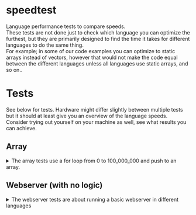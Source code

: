 # speedtest
Language performance tests to compare speeds.  
These tests are not done just to check which language you can optimize the furthest, but they are primarily designed to find the time it takes for different languages to do the same thing.  
For example; in some of our code examples you can optimize to static arrays instead of vectors, however that would not make the code equal between the different languages unless all languages use static arrays, and so on..

# Tests
See below for tests. Hardware might differ slightly between multiple tests but it should at least give you an overview of the language speeds.<br/>
Consider trying out yourself on your machine as well, see what results you can achieve.

## Array
<details>
<summary>The array tests use a for loop from 0 to 100_000_000 and push to an array.</summary>

### AMD Ryzen 5 PRO 5650U (w. Radeon Graphics) | Windows 10 v19045.5487
**Python**: ~6-7 seconds.<br/>
**Javascript (Deno)**: ~1.05 seconds.<br/>
**Javascript (Bun)**: ~0.56 seconds.<br/>
**Javascript (Node)**: ~1.6 seconds.<br/>
**Rust**: ~0.3 seconds.   *Rust test was done on Rust's playground on their website (with release build for max optimization)*<br/>

### Jonny's tests with an AMD Ryzen 5 5600X | Windows 10 v19045.5487
**Rust**: 175 - 193 - 199 (most common) - 200 ms
#### C++ x86

array.exe:
- 200 - 600 ns on release build
- <60 ms on debug build

vector.exe:
- ~280 ms on release build

#### C#
array.exe:
- 115 ms

array_parallel.exe:
- 86 ms - 91 ms

list.exe: (`List<int>` = a dynamic array list)
- 350 - 420 ms

#### JS
Chrome browser v133.0.0.0:
- 605 ms - 713 ms

NodeJS v18.7.0:
- 1580 ms - 1600 ms

Deno v2.2.3:
- 781 ms - 791 ms

Bun v1.2.4:
- 472 ms - 481 ms

### Python v3.13.2
- 5.66 - 6.1 (most cases) - 7.1 s
</details>

## Webserver (with no logic)
<details>
<summary>The webserver tests are about running a basic webserver in different languages</summary>
For C# we are using Kestrel, similar to this (but with way less features, so that it matches the code in the other languages): https://github.com/alvin677/JonCsWebServer  
For Rust we are using Actix.

### AMD Ryzen 5 5600X | Windows 10 v19045.5487

C# (.NET Core 8.0) Kestrel: Avg x req/s

### [Intel Xeon E5-2680 v4](https://ark.intel.com/content/www/us/en/ark/products/91754/intel-xeon-processor-e5-2680-v4-35m-cache-2-40-ghz.html)	| Linux debian 6.1.0-17-amd64 6.1.69-1 (2023-12-30) | Tests done using `k6`

C# (.NET Core 8.0) Kestrel: Avg ~180k req/s

Bun v1.1.38: Avg 56k req/s
```py
     data_received..................: 201 MB  6.7 MB/s
     data_sent......................: 135 MB  4.5 MB/s
     http_req_blocked...............: avg=66.62µs  min=1.9µs   med=3.78µs  max=162.8ms  p(90)=5.38µs  p(95)=6.23µs
     http_req_connecting............: avg=57.74µs  min=0s      med=0s      max=162.63ms p(90)=0s      p(95)=0s
     http_req_duration..............: avg=21.82ms  min=1.76ms  med=21.57ms max=149.59ms p(90)=26.2ms  p(95)=27.79ms
       { expected_response:true }...: avg=21.82ms  min=1.76ms  med=21.57ms max=149.59ms p(90)=26.2ms  p(95)=27.79ms
     http_req_failed................: 0.00%   0 out of 1688682
     http_req_receiving.............: avg=98.34µs  min=11.46µs med=23.58µs max=37.13ms  p(90)=37.07µs p(95)=107.42µs
     http_req_sending...............: avg=102.51µs min=5.18µs  med=9.41µs  max=52.36ms  p(90)=20.34µs p(95)=44.69µs
     http_req_tls_handshaking.......: avg=0s       min=0s      med=0s      max=0s       p(90)=0s      p(95)=0s
     http_req_waiting...............: avg=21.62ms  min=1.72ms  med=21.46ms max=149.39ms p(90)=25.96ms p(95)=27.35ms
     http_reqs......................: 1688682 56208.587383/s
     iteration_duration.............: avg=42.37ms  min=21.89ms med=41.84ms max=245.76ms p(90)=47.02ms p(95)=49.17ms
     iterations.....................: 1688682 56208.587383/s
     vus............................: 2400    min=2400         max=2400
     vus_max........................: 2400    min=2400         max=2400


running (0m30.0s), 0000/2400 VUs, 1688682 complete and 0 interrupted iterations
```

Deno v2.1.4: Avg 38k req/s
```py
     data_received..................: 158 MB  5.3 MB/s
     data_sent......................: 92 MB   3.1 MB/s
     http_req_blocked...............: avg=425.75µs min=1.92µs   med=3.87µs  max=3.04s    p(90)=5.66µs  p(95)=6.54µs
     http_req_connecting............: avg=410.21µs min=0s       med=0s      max=3.04s    p(90)=0s      p(95)=0s
     http_req_duration..............: avg=21.87ms  min=170.08µs med=21.39ms max=236.91ms p(90)=27.4ms  p(95)=29.95ms
       { expected_response:true }...: avg=21.87ms  min=170.08µs med=21.39ms max=236.91ms p(90)=27.4ms  p(95)=29.95ms
     http_req_failed................: 0.00%   0 out of 1147027
     http_req_receiving.............: avg=79.55µs  min=11.82µs  med=25.74µs max=147.48ms p(90)=39.72µs p(95)=59.71µs
     http_req_sending...............: avg=58.2µs   min=5.28µs   med=9.33µs  max=169.94ms p(90)=17.4µs  p(95)=38.2µs
     http_req_tls_handshaking.......: avg=0s       min=0s       med=0s      max=0s       p(90)=0s      p(95)=0s
     http_req_waiting...............: avg=21.73ms  min=80.57µs  med=21.31ms max=236.81ms p(90)=27.21ms p(95)=29.55ms
     http_reqs......................: 1147027 38155.124244/s
     iteration_duration.............: avg=62.51ms  min=40.32ms  med=61.55ms max=3.11s    p(90)=67.71ms p(95)=70.49ms
     iterations.....................: 1147027 38155.124244/s
     vus............................: 2400    min=2400         max=2400
     vus_max........................: 2400    min=2400         max=2400


running (0m30.1s), 0000/2400 VUs, 1147027 complete and 0 interrupted iterations
```
</details>
